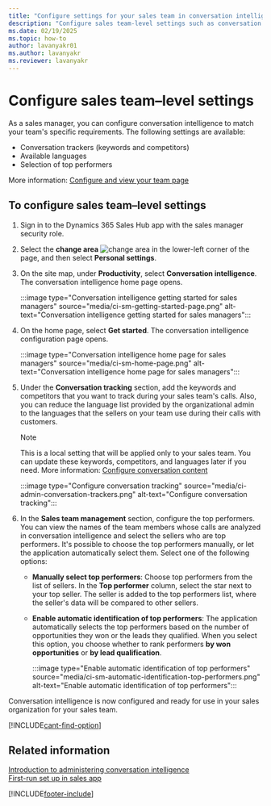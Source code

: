 ```yaml
---
title: "Configure settings for your sales team in conversation intelligence"
description: "Configure sales team-level settings such as conversation trackers, languages, and top performers to match your team's specific requirements in Dynamics 365 Sales."
ms.date: 02/19/2025
ms.topic: how-to
author: lavanyakr01
ms.author: lavanyakr
ms.reviewer: lavanyakr
---
```

# Configure sales team&ndash;level settings 

As a sales manager, you can configure conversation intelligence to match your team's specific requirements. The following settings are available:

- Conversation trackers (keywords and competitors)
- Available languages
- Selection of top performers 

More information: [Configure and view your team page](configure-view-your-team-page.md)

## To configure sales team&ndash;level settings 

1. Sign in to the Dynamics 365 Sales Hub app with the sales manager security role.

2. Select the **change area** ![change area](media/change-area-icon.png) in the lower-left corner of the page, and then select **Personal settings**.  

3. On the site map, under **Productivity**, select **Conversation intelligence**. The conversation intelligence home page opens.

    :::image type="Conversation intelligence getting started for sales managers" source="media/ci-sm-getting-started-page.png" alt-text="Conversation intelligence getting started for sales managers":::   

4. On the home page, select **Get started**. The conversation intelligence configuration page opens.

    :::image type="Conversation intelligence home page for sales managers" source="media/ci-sm-home-page.png" alt-text="Conversation intelligence home page for sales managers":::   

5. Under the **Conversation tracking** section, add the keywords and competitors that you want to track during your sales team's calls. Also, you can reduce the language list provided by the organizational admin to the languages that the sellers on your team use during their calls with customers.    

    > [!NOTE]
    > This is a local setting that will be applied only to your sales team. You can update these keywords, competitors, and languages later if you need. More information: [Configure conversation content](configure-keywords-competitors.md)

    :::image type="Configure conversation tracking" source="media/ci-admin-conversation-trackers.png" alt-text="Configure conversation tracking":::   

6. In the **Sales team management** section, configure the top performers.
    You can view the names of the team members whose calls are analyzed in conversation intelligence and select the sellers who are top performers.
    It's possible to choose the top performers manually, or let the application automatically select them. Select one of the following options:   
 
    - **Manually select top performers**: Choose top performers from the list of sellers. In the **Top performer** column, select the star next to your top seller. The seller is added to the top performers list, where the seller's data will be compared to other sellers.   

    - **Enable automatic identification of top performers**: The application automatically selects the top performers based on the number of opportunities they won or the leads they qualified. When you select this option, you choose whether to rank performers **by won opportunities** or **by lead qualification**.

       :::image type="Enable automatic identification of top performers" source="media/ci-sm-automatic-identification-top-performers.png" alt-text="Enable automatic identification of top performers":::

Conversation intelligence is now configured and ready for use in your sales organization for your sales team.

[!INCLUDE[cant-find-option](../includes/cant-find-option.md)]

## Related information

[Introduction to administering conversation intelligence](intro-admin-guide-sales-insights.md#administer-conversation-intelligence)  
[First-run set up in sales app](fre-setup-ci-sales-app.md)


[!INCLUDE[footer-include](../includes/footer-banner.md)]    
